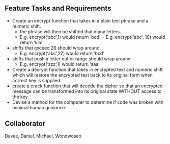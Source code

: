 ## Feature Tasks and Requirements
- Create an encrypt function that takes in a plain text phrase and a numeric shift.
  - the phrase will then be shifted that many letters.
  - E.g. encrypt(‘abc’,1) would return ‘bcd’ = E.g. encrypt(‘abc’, 10) would return ‘klm’
 - shifts that exceed 26 should wrap around
   - E.g. encrypt(‘abc’,27) would return ‘bcd’
- shifts that push a letter out or range should wrap around
  - E.g. encrypt(‘zzz’,1) would return ‘aaa’
- Create a decrypt function that takes in encrypted text and numeric shift which will restore the encrypted text back to its original form when correct key is supplied.
- create a crack function that will decode the cipher so that an encrypted message can be transformed into its original state WITHOUT access to the key.
- Devise a method for the computer to determine if code was broken with minimal human guidance.


## Collaborator
Davee, Daniel, Michael, Wondwosen
